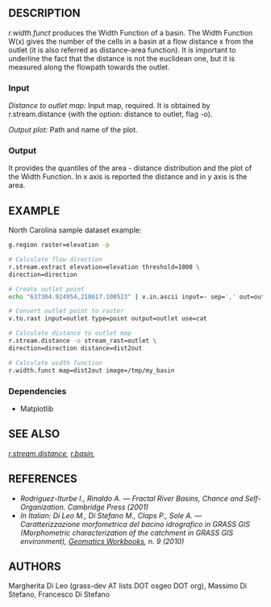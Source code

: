 ## DESCRIPTION

*r.width.funct* produces the Width Function of a basin. The Width
Function W(x) gives the number of the cells in a basin at a flow
distance x from the outlet (it is also referred as distance-area
function). It is important to underline the fact that the distance is
not the euclidean one, but it is measured along the flowpath towards the
outlet.

### Input

*Distance to outlet map:* Input map, required. It is obtained by
r.stream.distance (with the option: distance to outlet, flag -o).

*Output plot:* Path and name of the plot.

### Output

It provides the quantiles of the area - distance distribution and the
plot of the Width Function. In x axis is reported the distance and in y
axis is the area.

## EXAMPLE

North Carolina sample dataset example:

```sh
g.region raster=elevation -p

# Calculate flow direction
r.stream.extract elevation=elevation threshold=1000 \
direction=direction

# Create outlet point
echo "637304.924954,218617.100523" | v.in.ascii input=- sep=',' out=outlet

# Convert outlet point to raster
v.to.rast input=outlet type=point output=outlet use=cat

# Calculate distance to outlet map
r.stream.distance -o stream_rast=outlet \
direction=direction distance=dist2out

# Calculate width function
r.width.funct map=dist2out image=/tmp/my_basin
```

### Dependencies

  - Matplotlib

## SEE ALSO

*[r.stream.distance](r.stream.distance.md),
[r.basin](https://grass.osgeo.org/grass-stable/manuals/r.basin.html),*

## REFERENCES

  - *Rodriguez-Iturbe I., Rinaldo A. — Fractal River Basins, Chance and
    Self-Organization. Cambridge Press (2001)*
  - *In Italian: Di Leo M., Di Stefano M., Claps P., Sole A. —
    Caratterizzazione morfometrica del bacino idrografico in GRASS GIS
    (Morphometric characterization of the catchment in GRASS GIS
    environment), [Geomatics
    Workbooks](https://www.geolab.polimi.it/volume-9/), n. 9 (2010)*

## AUTHORS

Margherita Di Leo (grass-dev AT lists DOT osgeo DOT org), Massimo Di
Stefano, Francesco Di Stefano

